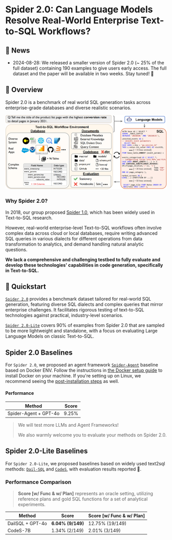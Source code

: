 # Spider 2.0: Can Language Models Resolve Real-World Enterprise Text-to-SQL Workflows?


## 📰 News

- 2024-08-28: We released a smaller version of Spider 2.0 (~ 25% of the full dataset) containing 190 examples to give users early access. The full dataset and the paper will be available in two weeks. Stay tuned! 🤗

## 👋 Overview

Spider 2.0 is a benchmark of real world SQL generation tasks across enterprise-grade databases and diverse realistic scenarios.

![Local Image](./assets/Spider2.png)


### Why Spider 2.0?

In 2018, our group proposed [Spider 1.0](https://yale-lily.github.io/spider), which has been widely used in Text-to-SQL research. 

However, real-world enterprise-level Text-to-SQL workflows often involve complex data across cloud or local databases, require writing advanced SQL queries in various dialects for different operations from data transformation to analytics, and demand handling natural analytic questions. 

**We lack a comprehensive and challenging testbed to fully evaluate and develop these technologies' capabilities in code generation, specifically in Text-to-SQL.**



## 🚀 Quickstart



[`Spider 2.0`](https://github.com/xlang-ai/Spider2/tree/main/spider2) provides a benchmark dataset tailored for real-world SQL generation, featuring diverse SQL dialects and complex queries that mirror enterprise challenges. It facilitates rigorous testing of text-to-SQL technologies against practical, industry-level scenarios.

[`Spider 2.0-Lite`](https://github.com/xlang-ai/Spider2/tree/main/spider2-lite) covers 90% of examples from Spider 2.0 that are sampled to be more lightweight and standalone, with a focus on evaluating Large Language Models on classic Text-to-SQL.


## Spider 2.0 Baselines

For `Spider 2.0`, we proposed an agent framework [`Spider-Agent`](https://github.com/xlang-ai/Spider2/tree/main/spider-agent) baseline based on Docker ENV. Follow the instructions in [the Docker setup guide](https://docs.docker.com/engine/install/) to install Docker on your machine. If you're setting up on Linux, we recommend seeing the [post-installation steps](https://docs.docker.com/engine/install/linux-postinstall/) as well.



#### Performance


| Method                     | Score |
| -------------------------- | ---- |
| Spider-Agent + GPT-4o   | 9.25% |

> We will test more LLMs and Agent Frameworks! 
>
> We also warmly welcome you to evaluate your methods on Spider 2.0.


## Spider 2.0-Lite Baselines

For `Spider 2.0-Lite`, we proposed baselines based on widely used text2sql methods: [`Dail-SQL`](https://github.com/xlang-ai/Spider2/blob/main/spider2-baselines/DailSQL/README.md) and [`CodeS`](https://github.com/xlang-ai/Spider2/tree/main/spider2-baselines/CodeS/README.md), with evaluation results reported :test_tube:.

### Performance Comparison

> **Score [w/ Func & w/ Plan]** represents an oracle setting, utilizing reference plans and gold SQL functions for a set of analytical experiments.


| Method                  | Score   |    Score  [w/ Func & w/ Plan]     |
| -------------------------- | ---- | -------------------------
| DailSQL + GPT-4o |  **6.04% (9/149)** |   12.75% (19/149)        |
| CodeS-7B      | 1.34% (2/149) |   2.01% (3/149)            |


